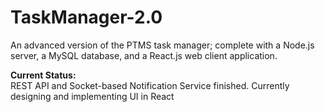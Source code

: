 # TaskManager-2.0
An advanced version of the PTMS task manager; complete with a Node.js server, a MySQL database, and a React.js web client application.

**Current Status:**  
REST API and Socket-based Notification Service finished. Currently designing and implementing UI in React
